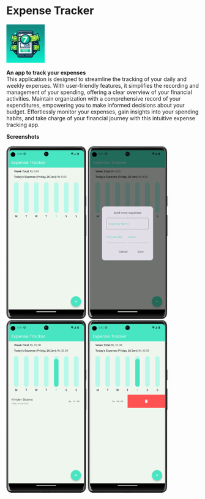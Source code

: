 # Expense Tracker
<img src="assets/icon/LOGO ET.png" alt="Screenshot 1" height="100">

**An app to track your expenses**<br>
This application is designed to streamline the tracking of your daily and weekly expenses. With user-friendly features, it simplifies the recording and management of your spending, offering a clear overview of your financial activities. Maintain organization with a comprehensive record of your expenditures, empowering you to make informed decisions about your budget. Effortlessly monitor your expenses, gain insights into your spending habits, and take charge of your financial journey with this intuitive expense tracking app.

**Screenshots**<br><br>
<img src="Screenshots/S1.png" alt="Screenshot 1" height="450">       <img src="Screenshots/S2.png" alt="Screenshot 2" height="450">       <img src="Screenshots/S3.png" alt="Screenshot 3" height="450">       <img src="Screenshots/S4.png" alt="Screenshot 4" height="450">
